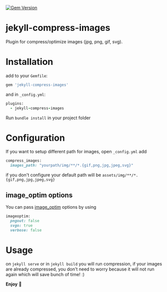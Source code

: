 [![Gem Version](https://badge.fury.io/rb/jekyll-compress-images.svg)](https://badge.fury.io/rb/jekyll-compress-images)

# jekyll-compress-images

Plugin for compress/optimize images (jpg, png, gif, svg).

# Installation

add to your `Gemfile`:

```ruby
gem 'jekyll-compress-images'
```

and in `_config.yml`:

```ruby
plugins:
  - jekyll-compress-images
```

Run `bundle install` in your project folder

# Configuration

If you want to setup different path for images, open `_config.yml` add

```ruby
compress_images:
  images_path: "yourpath/img/**/*.{gif,png,jpg,jpeg,svg}"
```

if you don't configure your default path will be `assets/img/**/*.{gif,png,jpg,jpeg,svg}`

## image_optim options

You can pass [image_optim](https://github.com/toy/image_optim) options by using

```ruby
imageoptim:
  pngout: false
  svgo: true
  verbose: false
```

# Usage

on  `jekyll serve` or in `jekyll build` you will run compression, if your images are already compressed, you don't need to worry because it will not run again which will save bunch of time! :)

**Enjoy** 🎉
